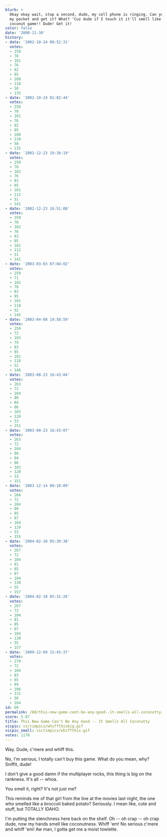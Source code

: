 ```yaml
---
blurb: >
  Okay okay wait, stop a second, dude, my cell phone is ringing. Can you reach into
  my pocket and get it? What? 'Cuz dude if I touch it it'll smell like that sick ass
  coconut game!! Dude! Get it!
color: false
date: '2000-11-30'
history:
- date: '2002-10-24 00:52:31'
  votes:
  - 258
  - 70
  - 101
  - 76
  - 82
  - 85
  - 100
  - 110
  - 50
  - 135
- date: '2002-10-24 01:02:44'
  votes:
  - 258
  - 70
  - 101
  - 76
  - 82
  - 85
  - 100
  - 110
  - 50
  - 135
- date: '2002-12-23 16:38:19'
  votes:
  - 259
  - 70
  - 102
  - 76
  - 83
  - 85
  - 101
  - 112
  - 51
  - 141
- date: '2002-12-23 16:51:08'
  votes:
  - 259
  - 70
  - 102
  - 76
  - 83
  - 85
  - 101
  - 112
  - 51
  - 141
- date: '2003-03-03 07:04:02'
  votes:
  - 259
  - 71
  - 102
  - 78
  - 83
  - 85
  - 101
  - 118
  - 52
  - 145
- date: '2003-04-08 19:58:59'
  votes:
  - 259
  - 72
  - 103
  - 79
  - 83
  - 85
  - 102
  - 118
  - 52
  - 146
- date: '2003-08-23 16:43:04'
  votes:
  - 263
  - 72
  - 104
  - 80
  - 84
  - 86
  - 103
  - 128
  - 53
  - 151
- date: '2003-08-23 16:43:07'
  votes:
  - 263
  - 72
  - 104
  - 80
  - 84
  - 86
  - 103
  - 128
  - 53
  - 151
- date: '2003-12-14 08:18:09'
  votes:
  - 266
  - 72
  - 104
  - 80
  - 85
  - 87
  - 104
  - 129
  - 53
  - 155
- date: '2004-02-10 05:30:38'
  votes:
  - 267
  - 72
  - 104
  - 81
  - 85
  - 87
  - 104
  - 130
  - 55
  - 157
- date: '2004-02-10 05:31:26'
  votes:
  - 267
  - 72
  - 104
  - 81
  - 85
  - 87
  - 104
  - 130
  - 55
  - 157
- date: '2009-12-09 15:45:37'
  votes:
  - 270
  - 72
  - 104
  - 83
  - 85
  - 89
  - 106
  - 131
  - 58
  - 164
id: 60
permalink: /60/this-new-game-cant-be-any-good--it-smells-all-coconutty/
score: 5.07
title: This New Game Can't Be Any Good -- It Smells All Coconutty
vicpic: victimpics/whiffthisbig.gif
vicpic_small: victimpics/whiffthis.gif
votes: 1178
---
```


Way. Dude, c'mere and whiff this.

No, I'm serious, I totally can't buy this game. What do you mean, why?
Sniffit, dude!

I don't give a good damn if the multiplayer rocks, this thing is big on
the rankness. It's all -- whoa.

You smell it, right? It's not just me?

This reminds me of that girl from the line at the movies last night, the
one who smelled like a broccoli baked potato? Seriously. I mean like,
cute and stuff, but TOTALLY IDAHO.

I'm putting the stenchness here back on the shelf. Oh -- oh crap -- oh
crap dude, now my hands smell like coconutness. Whiff 'em! No serious
c'mere and whiff 'em! Aw man, I gotta get me a moist towlette.